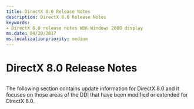 ```yaml
---
title: DirectX 8.0 Release Notes
description: DirectX 8.0 Release Notes
keywords:
- DirectX 8.0 release notes WDK Windows 2000 display
ms.date: 04/20/2017
ms.localizationpriority: medium
---
```


# DirectX 8.0 Release Notes


## <span id="ddk_directx_8_0_release_notes_gg"></span><span id="DDK_DIRECTX_8_0_RELEASE_NOTES_GG"></span>


The following section contains update information for DirectX 8.0 and it focuses on those areas of the DDI that have been modified or extended for DirectX 8.0.

 

 





